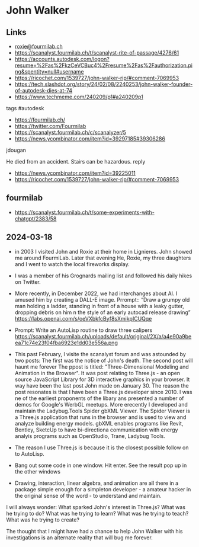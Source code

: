 # John Walker

## Links

* roxie@fourmilab.ch
* https://scanalyst.fourmilab.ch/t/scanalyst-rite-of-passage/4276/61
* https://accounts.autodesk.com/logon?resume=%2Fas%2FkzCeVCBuc4%2Fresume%2Fas%2Fauthorization.ping&spentity=null#username
* https://ricochet.com/1539727/john-walker-rip/#comment-7069953
* https://tech.slashdot.org/story/24/02/08/2240253/john-walker-founder-of-autodesk-dies-at-74
* https://www.techmeme.com/240209/p1#a240209p1

tags #autodesk

* https://fourmilab.ch/
* https://twitter.com/Fourmilab
* https://scanalyst.fourmilab.ch/c/scanalyzer/5
* https://news.ycombinator.com/item?id=39297185#39306286

jdougan

He died from an accident. Stairs can be hazardous.
reply

* https://news.ycombinator.com/item?id=39225011
* https://ricochet.com/1539727/john-walker-rip/#comment-7069953


## fourmilab

* https://scanalyst.fourmilab.ch/t/some-experiments-with-chatgpt/2383/58

## 2024-03-18

* in 2003 I visited John and Roxie at their home in Lignieres. John showed me around FourmiLab. Later that evening He, Roxie, my three daughters and I went to watch the local fireworks display.
* I was a member of his Grognards mailing list and followed his daily hikes on Twitter.
* More recently, in December 2022, we had interchanges about AI. I amused him by creating a DALL-E image. Prrompt::
“Draw a grumpy old man holding a ladder, standing in front of a house with a leaky gutter, dropping debris on him n the style of an early autocad release drawing”
https://labs.openai.com/s/oeVXbkfcByf8sXmikpICUQqe
* Prompt: Write an AutoLisp routine to draw three calipers
https://scanalyst.fourmilab.ch/uploads/default/original/2X/a/a4e90a9beea71c74e23f04fba6923e1dd03e556a.png
* This past February, I visite the scanalyst forum and was astounded by two posts:
The first was the notice of John's death.
The second post will haunt me forever The ppost is titled: "Three-Dimensional Modeling and Animation in the Browser". It was post relating to Three.js - an open source JavaScript Library for 3D interactive graphics in your browser. It way have been the last post John made on January 30.
The reason the post resonates is that I have been a Three.js developer since 2010. I was ne of the earliest proponents of the libary ans presented a number of demos for Google's WerbGL meetups.
More erecently I developed and maintain the Ladybug.Tools Spider gbXML Viewer. The Spider Viewer is a Three.js application that runs in the browser and is used to view and analyze building energy models. gbXML enables programs like Revit, Bentley, SketcUp to have bi-directiona communication with energy analyis programs such as OpenStudio, Trane, Ladybug Tools.


* The reason I use Three.js is because it is the closest possible follow on to AutoLisp.
* Bang out some code in one window. Hit enter. See the result pop up in the other windows
* Drawing, interaction, linear algebra, and animation are all there in a package simple enough for a simpleton developer - a amateur hacker in the original sense of the word - to understand and maintain.

I will always wonder: What sparked John's interest in Three.js? What was he trying to do? What was he trying to learn? What was he trying to teach? What was he trying to create?

The thought that I might have had a chance to help John Walker with his investigations is an alternate reality that will bug me forever.




